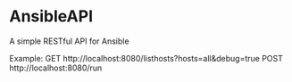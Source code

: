 AnsibleAPI
==========

A simple RESTful API for Ansible

Example:
	GET http://localhost:8080/listhosts?hosts=all&debug=true
	POST http://localhost:8080/run